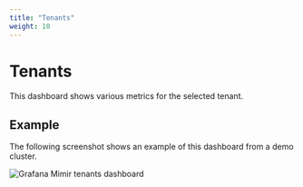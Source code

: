 ```yaml
---
title: "Tenants"
weight: 10
---
```


# Tenants

This dashboard shows various metrics for the selected tenant.

## Example

The following screenshot shows an example of this dashboard from a demo cluster.

![Grafana Mimir tenants dashboard](../../../../images/dashboards/mimir-tenants.png)
